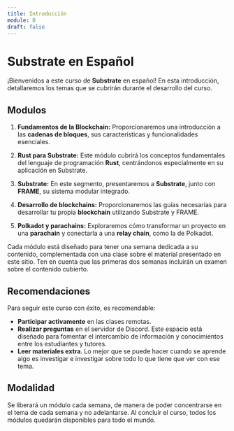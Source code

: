 ```yaml
---
title: Introducción
module: 0
draft: false
---
```


# Substrate en Español

¡Bienvenidos a este curso de **Substrate** en español!
En esta introducción, detallaremos los temas que se cubrirán durante el desarrollo del curso.

## Modulos

1. **Fundamentos de la Blockchain:** Proporcionaremos una introducción a las **cadenas de bloques**, sus características y funcionalidades esenciales.

2. **Rust para Substrate:** Este módulo cubrirá los conceptos fundamentales del lenguaje de programación **Rust**, centrándonos especialmente en su aplicación en Substrate.

3. **Substrate:** En este segmento, presentaremos a **Substrate**, junto con **FRAME**, su sistema modular integrado.

4. **Desarrollo de blockchains:** Proporcionaremos las guías necesarias para desarrollar tu propia **blockchain** utilizando Substrate y FRAME.

5. **Polkadot y parachains:** Exploraremos cómo transformar un proyecto en una **parachain** y conectarla a una **relay chain**, como la de Polkadot.

Cada módulo está diseñado para tener una semana dedicada a su contenido, complementada con una clase sobre el material presentado en este sitio.
Ten en cuenta que las primeras dos semanas incluirán un examen sobre el contenido cubierto.

## Recomendaciones

Para seguir este curso con éxito, es recomendable:

- **Participar activamente** en las clases remotas.
- **Realizar preguntas** en el servidor de Discord. Este espacio está diseñado para fomentar el intercambio de información y conocimientos entre los estudiantes y tutores.
- **Leer materiales extra**. Lo mejor que se puede hacer cuando se aprende algo es investigar e investigar sobre todo lo que tiene que ver con ese tema.

## Modalidad

Se liberará un módulo cada semana, de manera de poder concentrarse en el tema de cada semana y no adelantarse.
Al concluír el curso, todos los módulos quedarán disponibles para todo el mundo.
